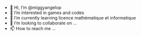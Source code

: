 - 👋 Hi, I’m @miggyangelop
- 👀 I’m interested in games and codes
- 🌱 I’m currently learning licence mathématique et informatique
- 💞️ I’m looking to collaborate on ...
- 📫 How to reach me ...

<!---
miggyangelop/miggyangelop is a ✨ special ✨ repository because its `README.md` (this file) appears on your GitHub profile.
You can click the Preview link to take a look at your changes.
--->
